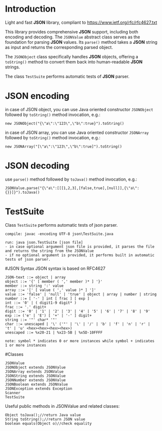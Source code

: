 # Introduction
Light and fast **JSON** library, compliant to https://www.ietf.org/rfc/rfc4627.txt

This library provides comprehensive **JSON** support, including both encoding and decoding. 
The ``JSONValue`` abstract class serves as the foundation for parsing **JSON** values. 
Its ``parse()`` method takes a **JSON** string as input and returns the corresponding parsed object. 

The ``JSONObject`` class specifically handles **JSON** objects, offering a ``toString()`` method to convert them back into human-readable **JSON** strings.

The class ``TestSuite`` performs automatic tests of **JSON** parser.

# JSON encoding
in case of JSON object, you can use Java oriented constructor ``JSONObject`` followed by ``toString()`` method invocation, e.g.:
```
new JSONObject("{\"a\":\"123\",\"b\":true}").toString()
```
in case of JSON array, you can use Java oriented constructor ``JSONArray`` followed by ``toString()`` method invocation, e.g.:
```
new JSONArray("[\"a\":\"123\",\"b\":true]").toString()
```
# JSON decoding
use ``parse()`` method followed by ``toJava()`` method invocation, e.g.:
```
JSONValue.parse("{\"a\":[[[1,2,3],[false,true],[null]],{\"a\":{}}]}").toJava()
```
# TestSuite
Class ``TestSuite`` performs automatic tests of json parser.
```
compile: javac -encoding UTF-8 json\TestSuite.java

run: java json.TestSuite [json file]
- in case optional argument json file is provided, it parses the file and returns the string from the JSONValue
- if no optional argument is provided, it performs built in automatic tests of json parser.
```

#JSON Syntax
JSON syntax is based on RFC4627
```
JSON-text ::= object | array
object ::= '{' [ member ( ',' member )* ] '}'
member ::= string ':' value
array ::= '[' [ value ( ',' value )* ] ']'
value ::= 'false' | 'null' | 'true' | object | array | number | string
number ::= [ '-' ] int [ frac ] [ exp ]
int ::= '0' | ( digit1-9 digit* )
frac ::= '.' digit+
digit ::= '0' | '1' | '2' | '3' | '4' | '5' | '6' | '7' | '8' | '9'
exp ::= ('e' | 'E') [ '+' | '-' ] digit+
string ::= '"' char* '"'
char ::= unescaped | '\' ('"' | '\' | '/' | 'b' | 'f' | 'n' | 'r' | 't' | 'u' <hex><hex><hex><hex>)
unescaped ::= %x20-21 | %x23-5B | %x5D-10FFFF

note: symbol * indicates 0 or more instances while symbol + indicates 1 or more instances
```
#Classes
```
JSONValue
JSONObject extends JSONValue
JSONArray extends JSONValue
JSONString extends JSONValue
JSONNumber extends JSONValue
JSONBoolean extends JSONValue
JSONException extends Exception
Scanner
TestSuite
```
Useful public methods in JSONValue and related classes:
```
Object toJava();//return Java value
String toString();//return JSON value
boolean equals(Object o)//check equality
```
